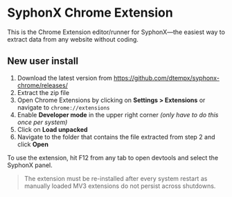 # SyphonX Chrome Extension

This is the Chrome Extension editor/runner for SyphonX—the easiest way to extract data from any website without coding.

## New user install
1. Download the latest version from https://github.com/dtempx/syphonx-chrome/releases/
2. Extract the zip file
3. Open Chrome Extensions by clicking on **Settings > Extensions** or navigate to `chrome://extensions`
4. Enable **Developer mode** in the upper right corner *(only have to do this once per system)*
5. Click on **Load unpacked**
6. Navigate to the folder that contains the file extracted from step 2 and click **Open**

To use the extension, hit F12 from any tab to open devtools and select the SyphonX panel.

> The extension must be re-installed after every system restart as manually loaded MV3 extensions do not persist across shutdowns.
